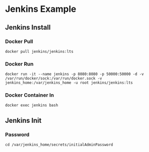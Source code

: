 # Jenkins Example
## Jenkins Install
### Docker Pull

```shell
docker pull jenkins/jenkins:lts
```

### Docker Run

```shell
docker run -it --name jenkins -p 8080:8080 -p 50000:50000 -d -v /var/run/docker/sock:/var/run/docker.sock -v jenkins_home:/var/jenkins_home -u root jenkins/jenkins:lts
```

### Docker Container In

```shell
docker exec jenkins bash
```

## Jenkins Init
### Password
```shell
cd /var/jenkins_home/secrets/initialAdminPassword
```